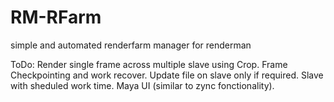 # RM-RFarm
simple and automated renderfarm manager for renderman

ToDo:
  Render single frame across multiple slave using Crop.
  Frame Checkpointing and work recover.
  Update file on slave only if required.
  Slave with sheduled work time.
  Maya UI (similar to zync fonctionality).

